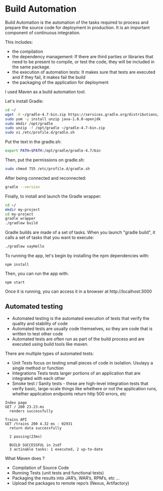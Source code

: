 # Build Automation

Build Automation is the automation of the tasks required to process and prepare the source code for deployment in production. It is an important component of continuous integration.

This includes:
- the compilation
- the dependency management: If there are third parties or libraries that need to be present to compile, or test the code, they will be included in the same package.
- the execution of automation tests: It makes sure that tests are executed and if they fail, it makes fail the build
- the packaging of the application for deployment

I used Maven as a build automation tool.

Let's install Gradle:
```bash
cd ~/
wget -O ~/gradle-4.7-bin.zip https://services.gradle.org/distributions/gradles-4.7-bin.zip
sudo yum -y install unzip java-1.8.0-openjdk
sudo mkdir /opt/gradle
sudo unzip -f /opt/gradle ~/gradle-4.7-bin.zip
sudo vi /etc/profile.d/gradle.sh
```

Put the text in the gradle.sh:
```bash
export PATH=$PATH:/opt/gradle/gradle-4.7/bin
```

Then, put the permissions on gradle.sh:
```bash
sudo chmod 755 /etc/profile.d/gradle.sh
```

After being connected and reconnected:
```bash
gradle --version
```

Finally, to install and launch the Gradle wrapper:
```bash
cd ~/
mkdir my-project
cd my-project
gradle wrapper
./gradlew build
```

Gradle builds are made of a set of tasks.
When you launch "gradle build", it calls a set of tasks that you want to execute:
```bash
./gradlew sayHello
```


To running the app, let's begin by installing the npm dependencies with:
```console
npm install
```
Then, you can run the app with:

```console
npm start
```
Once it is running, you can access it in a browser at http://localhost:3000


## Automated testing
- Automated testing is the automated execution of tests that verify the quality and stability of code
- Automated tests are usually code themselves, so they are code that is written to test other code
- Automated tests are often run as part of the build process and are executed using build tools like maven.

There are multiple types of automated tests:
- Unit Tests focus on testing small pieces of code in isolation. Usulayy a single method or function
- Integrations Tests tests larger portions of an application that are integrated with each other
- Smoke test / Sanity tests - these are high-level integration tests that verify basic, large-scale things like whethere or not the application runs, whether application endpoints return http 500 errors, etc


```console
Index page
GET / 200 23.23.ms
  renders successfully
  
Trains API
GET /trains 200 4.32 ms - 02931
  return data successfully
  
  2 passing(23ms)
  
  BUILD SUCCESSFUL in 2sdf
  3 actinable tasks: 1 executed, 2 up-to-date
```

What Maven does ?
- Compilation of Source Code
- Running Tests (unit tests and functional tests)
- Packaging the results into JAR’s, WAR’s, RPM’s, etc ...
- Upload the packages to remote repo’s (Nexus, Artifactory)
